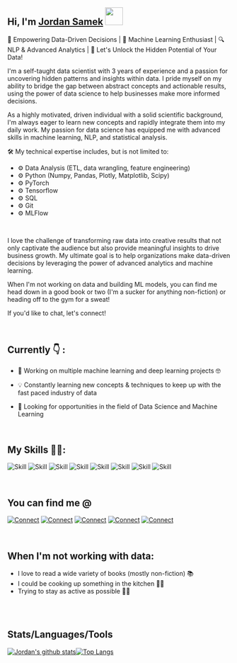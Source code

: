 ## Hi, I'm [Jordan Samek](https://js3lliott.github.io/) <img src="https://raw.githubusercontent.com/syedareehaquasar/syedareehaquasar/master/gifs/Hi.gif" width="40" height="40" />

🚀 Empowering Data-Driven Decisions | 🧠 Machine Learning Enthusiast | 🔍 NLP & Advanced Analytics | 🌟 Let's Unlock the Hidden Potential of Your Data!

I'm a self-taught data scientist with 3 years of experience and a passion for uncovering hidden patterns and insights within data. I pride myself on my ability to bridge the gap between abstract concepts and actionable results, using the power of data science to help businesses make more informed decisions.

As a highly motivated, driven individual with a solid scientific background, I'm always eager to learn new concepts and rapidly integrate them into my daily work. My passion for data science has equipped me with advanced skills in machine learning, NLP, and statistical analysis.


🛠️ My technical expertise includes, but is not limited to:


- ⚙️ Data Analysis (ETL, data wrangling, feature engineering)
- ⚙️ Python (Numpy, Pandas, Plotly, Matplotlib, Scipy)
- ⚙️ PyTorch
- ⚙️ Tensorflow
- ⚙️ SQL
- ⚙️ Git
- ⚙️ MLFlow

<br>

I love the challenge of transforming raw data into creative results that not only captivate the audience but also provide meaningful insights to drive business growth. My ultimate goal is to help organizations make data-driven decisions by leveraging the power of advanced analytics and machine learning.

When I'm not working on data and building ML models, you can find me head down in a good book or two (I'm a sucker for anything non-fiction) or heading off to the gym for a sweat!

If you'd like to chat, let's connect!

<!--
**js3lliott/js3lliott** is a ✨ _special_ ✨ repository because its `README.md` (this file) appears on your GitHub profile.

Here are some ideas to get you started:

- 🔭 I’m currently working on ...
- 😄 Pronouns: ...
- ⚡ Fun fact: ...
-->

<br>

## Currently 👇 :

- 🌱 Working on multiple machine learning and deep learning projects 🤓

- 💡 Constantly learning new concepts & techniques to keep up with the fast paced industry of data

- 👀 Looking for opportunities in the field of Data Science and Machine Learning
<br>

## My Skills 👨‍💻:
![Skill](https://img.shields.io/badge/python%20-%2320232a.svg?&style=for-the-badge&logo=python&logoColor=%2361DAFB)
![Skill](https://img.shields.io/badge/pytorch-f94144?logo=pytorch&logoColor=white&style=for-the-badge)
![Skill](https://img.shields.io/badge/tensorflow-ff4800?logo=tensorflow&logoColor=white&style=for-the-badge)
![Skill](https://img.shields.io/badge/pandas-%23316192.svg?&style=for-the-badge&logo=pandas&logoColor=white)
![Skill](https://img.shields.io/badge/numpy-6495ED?logo=numpy&logoColor=white&style=for-the-badge)
![Skill](https://img.shields.io/badge/scikit%20learn-ff9f1c?logo=scikit-learn&logoColor=white&style=for-the-badge)
![Skill](https://img.shields.io/badge/Git-F05032?style=for-the-badge&logo=git&logoColor=white)
![Skill](https://img.shields.io/badge/sql%20-%236DB33F.svg?&style=for-the-badge&logo=sql&logoColor=white)

<!-- <img align="left" alt="pytorch" src="https://img.shields.io/badge/pytorch-f94144?logo=pytorch&logoColor=white&style=for-the-badge"/>
<img align="left" alt="tensorflow" src="https://img.shields.io/badge/tensorflow-ff4800?logo=tensorflow&logoColor=white&style=for-the-badge"/>
<img align="left" alt="pandas" src="https://img.shields.io/badge/pandas-%23316192.svg?&style=for-the-badge&logo=pandas&logoColor=white"/>
<img align="left" alt="numpy" src="https://img.shields.io/badge/numpy-6495ED?logo=numpy&logoColor=white&style=for-the-badge"/>
<img align="left" alt="scikit-learn" src="https://img.shields.io/badge/scikit%20learn-ff9f1c?logo=scikit-learn&logoColor=white&style=for-the-badge"/>
<img align="left" alt="sql" src="https://img.shields.io/badge/sql%20-%236DB33F.svg?&style=for-the-badge&logo=sql&logoColor=white"/> -->

<br>



## You can find me **@**
[![Connect](https://img.shields.io/badge/kaggle-%231877F2.svg?&style=for-the-badge&logo=kaggle&logoColor=white)](https://www.kaggle.com/jordansamek)
[![Connect](https://img.shields.io/badge/linkedin-%230077B5.svg?&style=for-the-badge&logo=linkedin&logoColor=white)](https://www.linkedin.com/in/jordan-samek/)
[![Connect](https://img.shields.io/badge/stack%20overflow-FE7A16?logo=stack-overflow&logoColor=white&style=for-the-badge)](https://stackoverflow.com/users/9242747/elliott)
[![Connect](https://img.shields.io/badge/github-%2312100E.svg?&style=for-the-badge&logo=github&logoColor=white)](https://github.com/js3lliott)
[![Connect](https://img.shields.io/badge/twitter-%231DA1F2.svg?&style=for-the-badge&logo=twitter&logoColor=white)](https://twitter.com/samekjordan)

<!-- [<img align="left" alt="linked-in" src="https://img.shields.io/badge/linkedin-%230077B5.svg?&style=for-the-badge&logo=linkedin&logoColor=white" />](https://www.linkedin.com/in/jordan-samek/)
[<img align="left" alt="github" src="https://img.shields.io/badge/github-%2312100E.svg?&style=for-the-badge&logo=github&logoColor=white" />](https://github.com/js3lliott)
[<img align="left" alt="stack-overflow" src="https://img.shields.io/badge/stack%20overflow-FE7A16?logo=stack-overflow&logoColor=white&style=for-the-badge" />](https://stackoverflow.com/users/9242747/elliott)
[<img align="left" alt="facebook" src="https://img.shields.io/badge/facebook-%231877F2.svg?&style=for-the-badge&logo=facebook&logoColor=white" />](https://www.facebook.com/jordan.samek)
[<img align="left" alt="twitter" src="https://img.shields.io/badge/twitter-%231DA1F2.svg?&style=for-the-badge&logo=twitter&logoColor=white" />](https://twitter.com/samekjordan) -->
<br>


## When I'm not working with data:
- I love to read a wide variety of books (mostly non-fiction) 📚 
- I could be cooking up something in the kitchen 👨‍🍳 
- Trying to stay as active as possible 🏋️‍♂️  

<br>
<br>

## Stats/Languages/Tools
[![Jordan's github stats](https://github-readme-stats.vercel.app/api?username=js3lliott&show_icons=true&theme=gotham)](https://github.com/js3lliott/github-readme-stats)[![Top Langs](https://github-readme-stats.vercel.app/api/top-langs/?username=js3lliott&theme=gotham&layout=compact)](https://github.com/anuraghazra/github-readme-stats)
